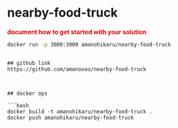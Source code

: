 # nearby-food-truck

<font color="#dd0000">**document how to get started with your solution**</font>

```bash
docker run -p 3000:3000 amanohikaru/nearby-food-truck
```

```

## github link
https://github.com/amanoooo/nearby-food-truck



## docker ops

```bash
docker build -t amanohikaru/nearby-food-truck .
docker push amanohikaru/nearby-food-truck
```
